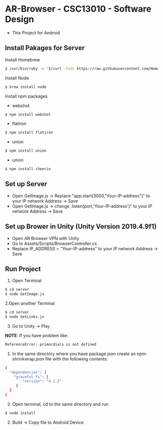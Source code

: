# AR-Browser - CSC13010 - Software Design
- This Project for Android
## Install Pakages for Server
Install Homebrew
```sh
$ /usr/bin/ruby -e "$(curl -fsSL https://raw.githubusercontent.com/Homebrew/install/master/install)"
```
Install Node
```sh
$ brew install node
```
Install npm packages
- webshot
```sh
$ npm install webshot
```
- flatiron
```sh
$ npm install flatiron
```
- union
```sh
$ npm install union
```
- union
```sh
$ npm install cheerio
```
## Set up Server
- Open GetImage.js -> Replace "app.start(3000,"Your-IP-address")" to your IP network Address -> Save
- Open GetImage.js -> change .listen(port,'Your-IP-address')" to your IP network Address -> Save
## Set up Brower in Unity (Unity Version 2019.4.9f1)
- Open AR Browser VPN with Unity
- Go to Assets/Scripts/BrowserController.cs
- Replace IP_ADDRESS = "Your-IP-address" to your IP network Address -> Save
## Run Project
1. Open Terminal
```sh
$ cd server
$ node GetImage.js
```
2.Open another Terminal
```sh
$ cd server
$ node GetLinks.js
```
3. Go to Unity -> Play

**NOTE**: If you have problem like:
```sh
ReferenceError: primordials is not defined
```
1. In the same directory where you have package.json create an npm-shrinkwrap.json file with the following contents:
```sh
{
  "dependencies": {
    "graceful-fs": {
        "version": "4.2.2"
     }
  }
}
```
2. Open terminal, cd to the same directory and run
```sh
$ node install
```
2. Build -> Copy file to Android Device
